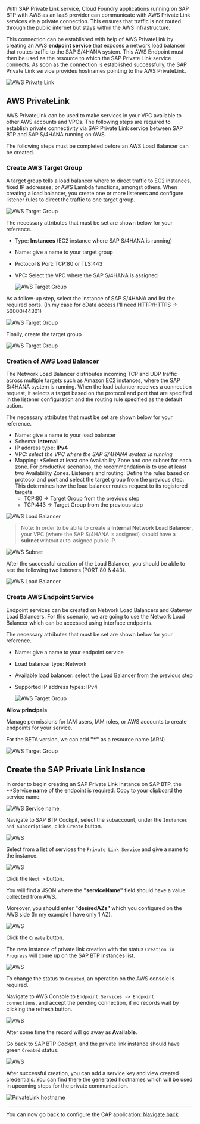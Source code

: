 
With SAP Private Link service, Cloud Foundry applications running on SAP BTP with AWS as an IaaS provider can communicate with AWS Private Link services via a private connection. This ensures that traffic is not routed through the public internet but stays within the AWS infrastructure.

This connection can be established with help of AWS PrivateLink by creating an AWS **endpoint service** that exposes a network load balancer that routes traffic to the SAP S/4HANA system. This AWS Endpoint must then be used as the resource to which the SAP Private Link service connects. As soon as the connection is established successfully, the SAP Private Link service provides hostnames pointing to the AWS PrivateLink.


![AWS Private Link](images/aws-private-link.png)



## AWS PrivateLink 
AWS PrivateLink can be used to make services in your VPC available to other AWS accounts and VPCs.
The following steps are required to establish private connectivity via SAP Private Link service between SAP BTP and SAP S/4HANA running on AWS.

The following steps must be completed before an AWS Load Balancer can be created.

### Create AWS Target Group
A target group tells a load balancer where to direct traffic to EC2 instances, fixed IP addresses; or AWS Lambda functions, amongst others. When creating a load balancer, you create one or more listeners and configure listener rules to direct the traffic to one target group.

   ![AWS Target Group](images/aws-tg.png)

The necessary attributes that must be set are shown below for your reference.
- Type: **Instances** (EC2 instance where SAP S/4HANA is running)
- Name: give a name to your target group 
- Protocol & Port: TCP:80 or TLS:443
- VPC: Select the VPC where the SAP S/4HANA is assigned
 
    ![AWS Target Group](images/aws-tg-2.png)

As a follow-up step, select the instance of SAP S/4HANA and list the required ports. (In my case for oData access I'll need HTTP/HTTPS -> 50000/44301)

 ![AWS Target Group](images/aws-tg-3.png)

Finally, create the target group

  ![AWS Target Group](images/aws-tg-4.png)

### Creation of AWS Load Balancer

The Network Load Balancer distributes incoming TCP and UDP traffic across multiple targets such as Amazon EC2 instances, where the SAP S/4HANA system is running. When the load balancer receives a connection request, it selects a target based on the protocol and port that are specified in the listener configuration and the routing rule specified as the default action.

The necessary attributes that must be set are shown below for your reference.
- Name: give a name to your load balancer
- Schema: **Internal**
- IP address type: **IPv4**
- VPC: *select the VPC where the SAP S/4HANA system is running*
- Mapping: *Select at least one Availability Zone and one subnet for each zone. For productive scenarios, the recommendation is to use at least two Availability Zones.
Listeners and routing: Define the rules based on protocol and port and select the target group from the previous step. This determines how the load balancer routes request to its registered targets.
  - TCP:80 -> Target Group from the previous step
  - TCP:443 -> Target Group from the previous step

![AWS Load Balancer](images/aws-lb.png)

>Note: In order to be ablte to create a **Internal Network Load Balancer**, your VPC (where the SAP S/4HANA is assigned) should have a **subnet** wihtout auto-asigned public IP.

  ![AWS Subnet](images/aws-subnet.png)

After the successful creation of the Load Balancer, you should be able to see the following two listeners (PORT 80 & 443).
  
  ![AWS Load Balancer](images/aws-listeners.png)


### Create AWS Endpoint Service

Endpoint services can be created on Network Load Balancers and Gateway Load Balancers. For this scenario, we are going to use the Network Load Balancer which can be accessed using interface endpoints.

The necessary attributes that must be set are shown below for your reference.
- Name: give a name to your endpoint service 
- Load balancer type: Network
- Available load balancer: select the Load Balancer from the previous step
- Supported IP address types: IPv4

    ![AWS Target Group](images/aws-eps.png)

**Allow principals**

Manage permissions for IAM users, IAM roles, or AWS accounts to create endpoints for your service.

For the BETA version, we can add **"*"** as a resource name (ARN)

![AWS Target Group](images/aws-principals.png)


## Create the SAP Private Link Instance

In order to begin creating an SAP Private Link instance on SAP BTP, the **Service **name** of the endpoint is required.
Copy to your clipboard the service name.

![AWS Service name](images/aws-service-name.png)

Navigate to SAP BTP Cockpit, select the subaccount, under the <code>Instances and Subscriptions</code>, click <code>Create</code> button.

![AWS](images/btp-2.png)

Select from a list of services the <code>Private Link Service</code> and give a name to the instance.

![AWS](images/btp-instance-1.png)

Click the <code>Next ></code> button.

You will find a JSON where the **"serviceName"** field should have a value collected from AWS.

Moreover, you should enter **"desiredAZs"** which you configured on the AWS side (In my example I have only 1 AZ).

![AWS](images/btp-instance-2.png)

Click the <code>Create</code> button.

The new instance of private link creation with the status <code>Creation in Progress</code> will come up on the SAP BTP instances list.

![AWS](images/btp-instance-3.png)

To change the status to <code>Created</code>, an operation on the AWS console is required.

Navigate to AWS Console to <code>Endpoint Services -> Endpoint connections</code>, and accept the pending connection, if no records wait by clicking the refresh button. 

![AWS](images/aws-accept-pending.png)

After some time the record will go away as **Available**.

Go back to SAP BTP Cockpit, and the private link instance should have green <code>Created</code> status.

![AWS](images/btp-instance-4.png)

After successful creation, you can add a service key and view created credentials. You can find there the generated hostnames which will be used in upcoming steps for the private communication. 

![PrivateLink hostname](images/btp-credentials.png)

--- 

You can now go back to configure the CAP application: [Navigate back](./privatelink.md)